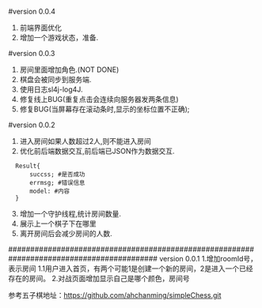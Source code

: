 #version 0.0.4
1. 前端界面优化
2. 增加一个游戏状态，准备.

#version 0.0.3
1. 房间里面增加角色.(NOT DONE)
2. 棋盘会被同步到服务端.
3. 使用日志sl4j-log4J.
4. 修复线上BUG(重复点击会连续向服务器发两条信息)
5. 修复BUG(当屏幕存在滚动条时,显示的坐标位置不正确);

#version 0.0.2
1. 进入房间如果人数超过2人,则不能进入房间
2. 优化前后端数据交互,前后端已JSON作为数据交互.
  ```
    Result{
        succss; #是否成功
        errmsg; #错误信息
        model: #内容
    }
  ```
3. 增加一个守护线程,统计房间数量.
4. 展示上一个棋子下在哪里
5. 离开房间后会减少房间的人数.

##########################################################################################
version 0.0.1
1.增加roomId号，表示房间
  1.1用户进入首页，有两个可能1是创建一个新的房间，2是进入一个已经存在的房间。
2.对战页面增加显示自己是哪个颜色，房间号


参考五子棋地址：https://github.com/ahchanming/simpleChess.git